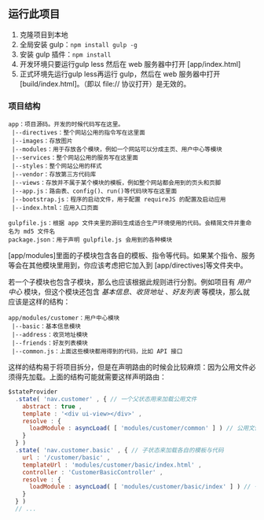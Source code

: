  
## 运行此项目

 1. 克隆项目到本地
 2. 全局安装 gulp：`npm install gulp -g`
 3. 安装 gulp 插件：`npm install` 
 4. 开发环境只要运行gulp less 然后在 web 服务器中打开 [app/index.html]
 5. 正式环境先运行gulp less再运行 gulp，然后在 web 服务器中打开 [build/index.html]。（即以 file:// 协议打开）是无效的。

### 项目结构

```
app：项目源码。开发的时候代码写在这里。
 |--directives：整个网站公用的指令写在这里面
 |--images：存放图片
 |--modules：用于存放各个模块，例如一个网站可以分成主页、用户中心等模块
 |--services：整个网站公用的服务写在这里面
 |--styles：整个网站公用的样式
 |--vendor：存放第三方代码库
 |--views：存放并不属于某个模块的模板，例如整个网站都会用到的页头和页脚
 |--app.js：路由表、config()、run()等代码块写在这里面
 |--bootstrap.js：程序的启动文件，用于配置 requireJS 的配置及启动应用
 |--index.html：应用入口页面

gulpfile.js：根据 app 文件夹里的源码生成适合生产环境使用的代码。会精简文件并重命名为 md5 文件名
package.json：用于声明 gulpfile.js 会用到的各种模块
```

[app/modules]里面的子模块包含各自的模板、指令等代码。如果某个指令、服务等会在其他模块里用到，你应该考虑把它加入到 [app/directives]等文件夹中。

若一个子模块也包含子模块，那么也应该根据此规则进行分割。例如项目有 _用户中心_ 模块，但这个模块还包含 _基本信息_、_收货地址_ 、_好友列表_ 等模块，那么就应该是这样的结构：

```
app/modules/customer：用户中心模块
 |--basic：基本信息模块
 |--address：收货地址模块
 |--friends：好友列表模块
 |--common.js：上面这些模块都用得到的代码，比如 API 接口
```

这样的结构易于将项目拆分，但是在声明路由的时候会比较麻烦：因为公用文件必须得先加载。上面的结构可能就需要这样声明路由：

```js
$stateProvider
  .state( 'nav.customer' , { // 一个父状态用来加载公用文件
    abstract : true ,
    template : '<div ui-view></div>' ,
    resolve : {
      loadModule : asyncLoad( [ 'modules/customer/common' ] ) // 公用文件
    }
  } )
  .state( 'nav.customer.basic' , { // 子状态来加载各自的模板与代码
    url : '/customer/basic' ,
    templateUrl : 'modules/customer/basic/index.html' ,
    controller : 'CustomerBasicController' ,
    resolve : {
      loadModule : asyncLoad( [ 'modules/customer/basic/index' ] ) // 子状态自己的代码
    }
  } )
  // ...
```
